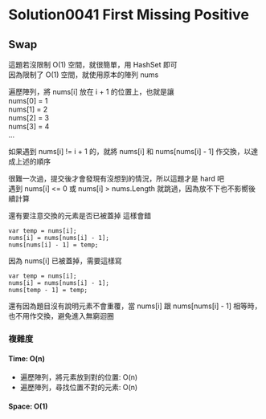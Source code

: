 # Solution0041 First Missing Positive

## Swap

這題若沒限制 O(1) 空間，就很簡單，用 HashSet 即可  
因為限制了 O(1) 空間，就使用原本的陣列 nums

遍歷陣列，將 nums[i] 放在 i + 1 的位置上，也就是讓  
nums[0] = 1  
nums[1] = 2  
nums[2] = 3  
nums[3] = 4  
...  

如果遇到 nums[i] != i + 1 的，就將 nums[i] 和 nums[nums[i] - 1] 作交換，以達成上述的順序  

很難一次過，提交後才會發現有沒想到的情況，所以這題才是 hard 吧  
遇到 nums[i] <= 0 或 nums[i] > nums.Length 就跳過，因為放不下也不影嚮後續計算  

還有要注意交換的元素是否已被蓋掉
這樣會錯  
```charp
var temp = nums[i];
nums[i] = nums[nums[i] - 1];
nums[nums[i] - 1] = temp;
```
因為 nums[i] 已被蓋掉，需要這樣寫
```charp
var temp = nums[i];
nums[i] = nums[nums[i] - 1];
nums[temp - 1] = temp;
```

還有因為題目沒有說明元素不會重覆，當 nums[i] 跟 nums[nums[i] - 1] 相等時，也不用作交換，避免進入無窮迴圈

### 複雜度

#### Time: O(n)
- 遍歷陣列，將元素放到對的位置: O(n)
- 遍歷陣列，尋找位置不對的元素: O(n)

#### Space: O(1)